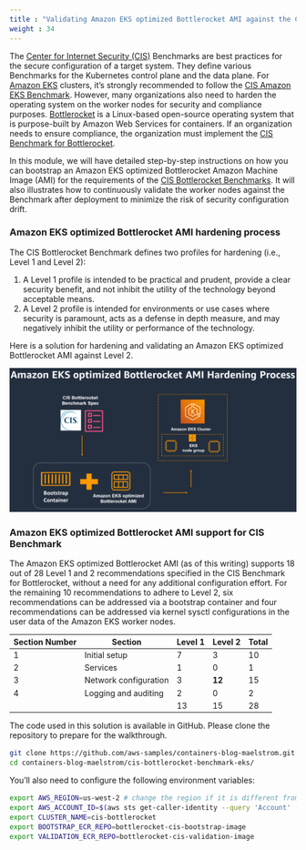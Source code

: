 ```yaml
---
title : "Validating Amazon EKS optimized Bottlerocket AMI against the CIS Benchmark"
weight : 34
---
```


The [Center for Internet Security (CIS)](https://www.cisecurity.org/) Benchmarks are best practices for the secure configuration of a target system. They define various Benchmarks for the Kubernetes control plane and the data plane. For [Amazon EKS](https://aws.amazon.com/eks/) clusters, it’s strongly recommended to follow the [CIS Amazon EKS Benchmark](https://aws.amazon.com/blogs/containers/introducing-cis-amazon-eks-benchmark/). However, many organizations also need to harden the operating system on the worker nodes for security and compliance purposes. [Bottlerocket](https://aws.amazon.com/bottlerocket/) is a Linux-based open-source operating system that is purpose-built by Amazon Web Services for containers. If an organization needs to ensure compliance, the organization must implement the [CIS Benchmark for Bottlerocket](https://www.cisecurity.org/benchmark/bottlerocket). 

In this module, we will have detailed step-by-step instructions on how you can bootstrap an Amazon EKS optimized Bottlerocket Amazon Machine Image (AMI) for the requirements of the [CIS Bottlerocket Benchmarks](https://aws.amazon.com/about-aws/whats-new/2022/08/center-for-internet-security-bottlerocket-available/). It will also illustrates how to continuously validate the worker nodes against the Benchmark after deployment to minimize the risk of security configuration drift.


### Amazon EKS optimized Bottlerocket AMI hardening process

The CIS Bottlerocket Benchmark defines two profiles for hardening (i.e., Level 1 and Level 2):

1. A Level 1 profile is intended to be practical and prudent, provide a clear security benefit, and not inhibit the utility of the technology beyond acceptable means.
2. A Level 2 profile is intended for environments or use cases where security is paramount, acts as a defense in depth measure, and may negatively inhibit the utility or performance of the technology.

Here is a solution for hardening and validating an Amazon EKS optimized Bottlerocket AMI against Level 2.



![CIS-Bottlerocket-Benchmark](/static/images/regulatory-compliance/cis-bottlerocket-eks/CIS-Bottlerocket-Benchmark-1024x514.png)

### Amazon EKS optimized Bottlerocket AMI support for CIS Benchmark

The Amazon EKS optimized Bottlerocket AMI (as of this writing) supports 18 out of 28 Level 1 and 2 recommendations specified in the CIS Benchmark for Bottlerocket, without a need for any additional configuration effort. For the remaining 10 recommendations to adhere to Level 2, six recommendations can be addressed via a bootstrap container and four recommendations can be addressed via kernel sysctl configurations in the user data of the Amazon EKS worker nodes.


| Section Number | Section | Level 1 | Level 2 | Total
| --- | --- | --- | --- | --- |
| 1 | Initial setup | 7 | 3 | 10
| 2 | Services | 1 | 0 | 1
| 3 | Network configuration | 3 | **12** | 15
| 4 | Logging and auditing | 2 | 0 | 2
|   |                      | 13 | 15 | 28


The code used in this solution is available in GitHub. Please clone the repository to prepare for the walkthrough.

```bash
git clone https://github.com/aws-samples/containers-blog-maelstrom.git
cd containers-blog-maelstrom/cis-bottlerocket-benchmark-eks/
```

You’ll also need to configure the following environment variables:

```bash
export AWS_REGION=us-west-2 # change the region if it is different from us-west-2
export AWS_ACCOUNT_ID=$(aws sts get-caller-identity --query 'Account' --output text)
export CLUSTER_NAME=cis-bottlerocket
export BOOTSTRAP_ECR_REPO=bottlerocket-cis-bootstrap-image
export VALIDATION_ECR_REPO=bottlerocket-cis-validation-image
```
